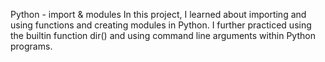 Python - import & modules In this project, I learned about importing and using functions and creating modules in Python. I further practiced using the builtin function dir() and using command line arguments within Python programs.

